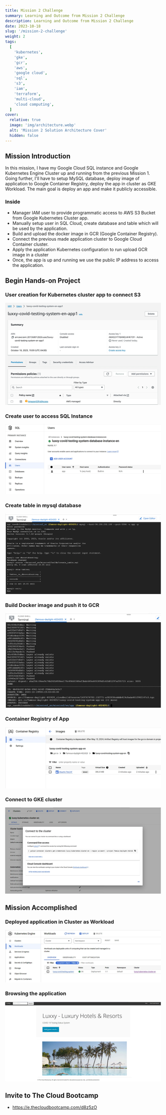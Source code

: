 ```yaml
---
title: Mission 2 Challenge
summary: Learning and Outcome from Mission 2 Challenge
description: Learning and Outcome from Mission 2 Challenge
date: 2023-10-18
slug: '/mission-2-challenge'
weight: 2
tags:
  [
    'kubernetes',
    'gke',
    'gcr',
    'aws',
    'google cloud',
    'sql',
    's3',
    'iam',
    'terraform',
    'multi-cloud',
    'cloud computing',
  ]
cover:
  relative: true
  image: 'img/architecture.webp'
  alt: 'Mission 2 Solution Architecture Cover'
  hidden: false
---
```


## Mission Introduction

In this mission, I have my Google Cloud SQL instance and Google Kubernetes Engine Cluster up and running from the previous Mission 1. Going further, I'll have to setup MySQL database, deploy image of application to Google Container Registry, deploy the app in cluster as GKE Workload. The main goal is deploy an app and make it publicly accessible.

### Inside

- Manager IAM user to provide programmatic access to AWS S3 Bucket from Google Kubernetes Cluster app.
- Manually setup user in SQL Cloud, create database and table which will be used by the application.
- Build and upload the docker image in GCR (Google Container Registry).
- Connect the previous made application cluster to Google Cloud Container cluster.
- Apply the application Kubernetes configuration to run upload GCR image in a cluster
- Once, the app is up and running we use the public IP address to access the application.

## Begin Hands-on Project

### User creation for Kubernetes cluster app to connect S3

![System User Creation](img/system-user.webp)

### Create user to access SQL Instance

![SQL Instance user account](img/sql-user.webp)

### Create table in mysql database

![SQL DB Setup](img/sql-db-setup.webp)

### Build Docker image and push it to GCR

![Successful Build](img/console-build.webp)

### Container Registry of App

![Container Registry Build](img/container-registry-build.webp)

### Connect to GKE cluster

![Connect luxxy cluster to GKE cluster](img/connect-to-cluster.webp)

## Mission Accomplished

### Deployed application in Cluster as Workload

![Kubernetes workloads](img/kubernetes-workload.webp)

### Browsing the application

![Browsing the application](img/running-server.webp)

## Invite to The Cloud Bootcamp

- https://e.thecloudbootcamp.com/d8z5zO
